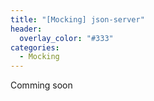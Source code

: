 ```yaml
---
title: "[Mocking] json-server"
header:
  overlay_color: "#333"
categories:
  - Mocking
---
```


Comming soon